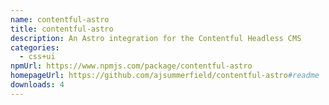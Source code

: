 ```yaml
---
name: contentful-astro
title: contentful-astro
description: An Astro integration for the Contentful Headless CMS
categories:
  - css+ui
npmUrl: https://www.npmjs.com/package/contentful-astro
homepageUrl: https://github.com/ajsummerfield/contentful-astro#readme
downloads: 4
---
```

